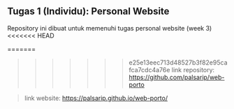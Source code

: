 ## Tugas 1 (Individu): Personal Website

Repository ini dibuat untuk memenuhi tugas personal website (week 3)
<<<<<<< HEAD

=======
>>>>>>> e25e13eec713d48527b3f82e95cafca7cdc4a76e
> link repository: https://github.com/palsarip/web-porto

> link website: https://palsarip.github.io/web-porto/
